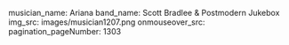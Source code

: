 musician_name: Ariana
band_name: Scott Bradlee &amp; Postmodern Jukebox
img_src: images/musician1207.png
onmouseover_src: 
pagination_pageNumber: 1303